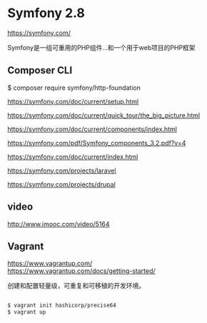 # Symfony 2.8 

https://symfony.com/  

Symfony是一组可重用的PHP组件...和一个用于web项目的PHP框架  



## Composer CLI  

$ composer require symfony/http-foundation




https://symfony.com/doc/current/setup.html  

https://symfony.com/doc/current/quick_tour/the_big_picture.html

https://symfony.com/doc/current/components/index.html  

https://symfony.com/pdf/Symfony_components_3.2.pdf?v=4  

https://symfony.com/doc/current/index.html  


https://symfony.com/projects/laravel  

https://symfony.com/projects/drupal  





## video  

http://www.imooc.com/video/5164  







## Vagrant  

https://www.vagrantup.com/  
https://www.vagrantup.com/docs/getting-started/  


创建和配置轻量级，可重复和可移植的开发环境。  

```sh

$ vagrant init hashicorp/precise64
$ vagrant up

``` 














